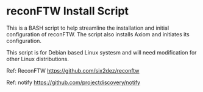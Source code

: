 # reconFTW Install Script

This is a BASH script to help streamline the installation and initial configuration of reconFTW. The script also installs Axiom and initiates its configuration.

This script is for Debian based Linux systesm and will need modification for other Linux distributions.

Ref: ReconFTW https://github.com/six2dez/reconftw

Ref: notify https://github.com/projectdiscovery/notify
